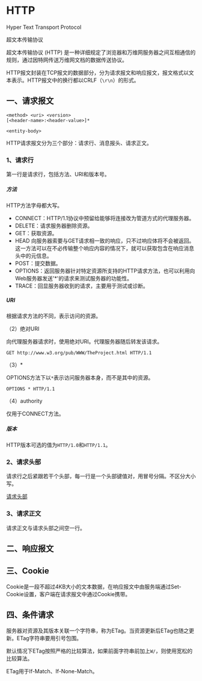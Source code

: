 # HTTP

Hyper Text Transport Protocol

超文本传输协议

超文本传输协议 (HTTP) 是一种详细规定了浏览器和万维网服务器之间互相通信的规则，通过因特网传送万维网文档的数据传送协议。

HTTP报文封装在TCP报文的数据部分，分为请求报文和响应报文，报文格式以文本表示。HTTP报文中的换行都以CRLF（`\r\n`）的形式。

## 一、请求报文

```
<method> <uri> <version>
[<header-name>:<header-value>]*

<entity-body>
```

HTTP请求报文分为三个部分：请求行、消息报头、请求正文。

### 1、请求行

第一行是请求行，包括方法、URI和版本号。

##### 方法

HTTP方法字母都大写。

- CONNECT：HTTP/1.1协议中预留给能够将连接改为管道方式的代理服务器。
- DELETE：请求服务器删除资源。
- GET：获取资源。
- HEAD	向服务器索要与GET请求相一致的响应，只不过响应体将不会被返回。这一方法可以在不必传输整个响应内容的情况下，就可以获取包含在响应消息头中的元信息。
- POST：提交数据。
- OPTIONS：返回服务器针对特定资源所支持的HTTP请求方法，也可以利用向Web服务器发送'*'的请求来测试服务器的功能性。
- TRACE：回显服务器收到的请求，主要用于测试或诊断。

##### URI

根据请求方法的不同，表示访问的资源。

（2）绝对URI

向代理服务器请求时，使用绝对URI。代理服务器随后转发该请求。

```
GET http://www.w3.org/pub/WWW/TheProject.html HTTP/1.1
```

（3）*

OPTIONS方法下以`*`表示访问服务器本身，而不是其中的资源。

```
OPTIONS * HTTP/1.1
```

（4）authority

仅用于CONNECT方法。

##### 版本

HTTP版本可选的值为`HTTP/1.0`和`HTTP/1.1`。

### 2、请求头部

请求行之后紧跟若干个头部，每一行是一个头部键值对，用冒号分隔。不区分大小写。

[请求头部](请求头部.md)

### 3、请求正文

请求正文与请求头部之间空一行。

## 二、响应报文

## 三、Cookie

Cookie是一段不超过4KB大小的文本数据，在响应报文中由服务端通过Set-Cookie设置，客户端在请求报文中通过Cookie携带。

## 四、条件请求

服务器对资源及其版本关联一个字符串，称为ETag。当资源更新后ETag也随之更新。ETag字符串要用引号包围。

默认情况下ETag按照严格的比较算法，如果前面字符串前加上`W/`，则使用宽松的比较算法。

ETag用于If-Match、If-None-Match。

